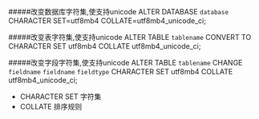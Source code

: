 #####改变数据库字符集,使支持unicode
ALTER DATABASE `database` CHARACTER SET=utf8mb4 COLLATE=utf8mb4\_unicode\_ci;

#####改变表字符集,使支持unicode
ALTER TABLE `tablename` CONVERT TO CHARACTER SET utf8mb4 COLLATE utf8mb4\_unicode\_ci;

#####改变字段字符集,使支持unicode
ALTER TABLE `tablename` CHANGE `fieldname` `fieldname` `fieldtype` CHARACTER SET utf8mb4 COLLATE utf8mb4\_unicode\_ci;

- CHARACTER SET 字符集
- COLLATE 排序规则



